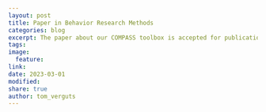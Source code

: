 ```yaml
---
layout: post
title: Paper in Behavior Research Methods
categories: blog
excerpt: The paper about our COMPASS toolbox is accepted for publication in Behavior Research Methods.
tags:
image:
  feature:
link:
date: 2023-03-01
modified:
share: true
author: tom_verguts
---
```

